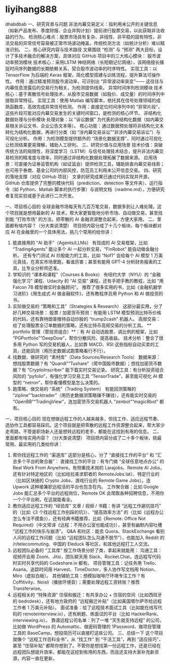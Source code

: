 # liyihang888
dhabdbab
一、研究背景与问题
非法内幕交易定义：指利用未公开的关键信息（如新产品发布、季度财报、企业并购计划）提前进行股票交易，以此获取非法收益的行为。
检测核心难点：股票市场具有复杂、非线性、非平稳的固有特性，非法交易的异常信号容易被正常市场波动掩盖，传统检测方法（如统计分析）难以精准识别。
二、核心研究内容与技术路径
文章围绕 “检测” 与 “预测” 两大目标，设计了多技术融合的解决方案，具体对应 GitHub 项目中的三大核心模块：
股市波动率预测模块
技术核心：采用LSTM 神经网络（长短期记忆网络），该网络擅长捕捉时间序列数据的长期依赖关系，契合股市波动率的时序特性。
实现工具：以 TensorFlow 为后端的 Keras 框架，简化模型搭建与训练流程，提升算法可操作性。
作用：通过精准预测股市波动率，可识别出 “异常波动率突变”—— 这往往与内幕信息泄露后的交易行为相关，为检测提供线索。
异常时间序列检测模块
技术核心：基于离散信号处理技术，从股市交易数据（如股价、成交量）的时间序列中提取异常特征。
实现工具：使用 Matlab 编写脚本，依托其在信号处理领域的成熟函数库，高效完成异常信号检测。
作用：直接定位时间序列中的 “异常片段”，这些片段可能对应内幕交易发生的关键时间窗口，是检测的核心环节。
非结构化数据处理与分析模块
处理对象：以 “诉讼数据” 为代表的非结构化数据（如内幕交易相关诉讼文书、企业公告文本等）。
核心功能：通过数据预处理将非结构化文本转化为结构化数据，再进行分类（如 “涉内幕交易诉讼”“非涉内幕交易诉讼”）与可视化分析。
作用：为检测模型提供额外的 “场景化数据支撑”，同时通过可视化让检测结果更易理解，辅助人工研判。
三、研究价值与应用场景
技术价值：突破传统方法的局限性，将深度学习（LSTM）与信号处理技术结合，提升非法内幕交易检测的精准度与效率，同时通过非结构化数据处理拓展了数据来源。
应用场景：可直接为证券监管机构（如证监会）提供检测工具，辅助排查内幕交易线索；也可用于券商、基金公司的内部风控，防范员工利用未公开信息交易。
四、研究的落地支撑（对应 GitHub 项目）
文章的研究成果已通过代码实现并开源，GitHub 仓库提供了完整的模块代码（prediction、detection 等文件夹）、运行指令（如 Python、Matlab 脚本的执行步骤）与说明文档（readme.md），方便研究者复现实验或基于此进行二次开发。


一、项目核心目的
全球金融市场每天有几百万笔交易，数据多到让人难处理。这个项目就是想用最新的 AI 技术，帮大家更智能地分析市场、自动做交易，甚至找到能 “打败市场” 的方法，把零散的 AI 金融资源整合起来，方便大家用。
二、里面都有啥内容？（分大类说清楚）
项目把内容分成了十几个板块，每个板块都对应 AI 在金融里的一个具体用法，挑几个常用的给你讲：
1. 能直接用的 “AI 助手”（Agents/LLMs）
有现成的 AI 交易框架，比如 “TradingAgents” 能让多个 AI 一起分析交易，“FinRobot” 能自动做金融分析。
还有专门测试 AI 炒股能力的工具，比如 “Nof1” 会给每个 AI 模型 1 万美元真钱，在真实市场里跑，看谁厉害；甚至有能用 GPT-4 分析财务报表的工具，比专业分析师还准。
2. 学知识的 “课本和课程”（Courses & Books）
有纽约大学（NYU）的 “金融强化学习” 课程、Udacity 的 “AI 交易” 课程，还有手把手教的教程，比如 “用 Falcon 7B 模型做实时金融顾问”。
推荐了很多实用的书，比如《金融机器学习进阶》《用生成式 AI 做金融软件》，还有教程序员用 Python 和 AI 做投资的书。
3. 实际做交易的 “策略和工具”（Strategies & Research）
这部分最实用，分了好几种交易场景：
股票 / 加密货币预测：有能用 LSTM 模型预测比特币价格的代码，还有靠特朗普推特自动炒股的 “trump2cash” 机器人。
高频交易：给了处理股票全订单数据的策略，还有比特币高频交易的分析工具。
** portfolio 管理（管投资组合）**：有 AI 自动选股票、调比例的框架，比如 “PGPortfolio”“DeepDow”，帮你分散风险、提高收益。
技术分析：整合了很多用 Python 写的交易机器人，比如靠 MACD、RSI 这些指标自动买卖的工具，还能回测（用历史数据试跑策略看行不行）。
4. 找数据、做研究的 “素材库”（Data Sources/Research Tools）
数据来源：想找股票数据？有 “Quandl”“Tushare”（爬中国股市数据）；想找加密货币数据？有 “CryptoInscriber” 能下载实时交易记录。
研究工具：有分析投资组合风险的 “pyfolio”，有强化学习交易工具 “TensorTrade”，甚至能可视化 AI 模型的 “netron”，帮你看懂模型是怎么决策的。
5. 跑策略、做交易的 “系统”（Trading System）
有能回测策略的 “zipline”“backtrader”（用历史数据测策略赚不赚钱），还有能实时交易的 “OpenBB”“TradingView”，连加密货币交易机器人 “zenbot”“magic8bot” 都有。
 
 一、项目核心目的
现在想做远程工作的人越来越多，但找工作、适应远程节奏、选协作工具都容易踩坑。这个项目就是把零散的远程工作资源整合起来，帮大家少走弯路，不管是职场新人还是想转远程的老手，都能在这找到有用的信息。
二、里面都有啥实用内容？（分大类说清楚）
项目把内容分成了二十多个板块，挑最常用、最实用的几类给你讲：
1. 帮你找远程工作的 “渠道库”
这部分是核心，分了 “直接找工作的平台” 和 “汇总多个平台的聚合器”：
直接找工作的平台：有专门做 “全球任意地点办公” 的 Real Work From Anywhere，有侧重技术岗的 Larajobs、Remote AI Jobs，还有针对特定地区的（比如给拉美求职者的 RemoteJobs.lat）、特定行业的（比如区块链的 Crypto Jobs、游戏行业的 Remote Game Jobs）。连 Upwork 这种接兼职远程活的平台也包含在内。
工作聚合器：比如 Google Jobs 能汇总多个平台的远程岗位，Remote OK 会爬取各种招聘信息，不用你一个个平台刷，在这就能看全。
2. 教你适应远程工作的 “经验库”
文章 / 视频 / 书籍：有讲 “远程工作避坑技巧” 的（比如《3 个找远程工作别踩的坑》）、“提高效率方法” 的（比如《远程办公怎么专注不摸鱼》），还有经典书籍推荐，比如《Remote: Office Not Required》（中文常译《远程：不用办公室也能成功》），甚至有幽默内容吐槽 “远程工作的快乐与崩溃”。
Q&A 和社区：能去 Quora、StackExchange 看别人问的远程工作问题（比如 “远程团队怎么沟通不脱节”），也能加入 Reddit 的 /r/telecommuting、中国的 Eleduck 等社区，和其他远程打工人交流。
3. 远程团队必备的 “工具库”
按工作场景分好了类，拿起来就能用：
沟通工具：视频开会用 Zoom、Jitsi，团队聊天用 Slack、Rocket.Chat，连远程写代码时实时共享代码的 Codeshare.io 都有。
项目管理工具：记任务用 Trello、Asana，追踪时间用 Harvest、TimeDoctor，多人协作写文档用 Notion、Miro（虚拟白板）。
其他辅助工具：想模拟咖啡厅环境专注工作？有 Coffitivity、Noisli（播放环境音）；需要处理远程工资转账？推荐 Transferwise。
4. 远程相关的 “特殊资源”
住宿和搬迁：有共享办公 + 住宿的空间（比如西班牙的 bedndesk），还有地方政府的 “远程搬迁补贴”（比如美国塔尔萨市给远程工作者 1 万美元补贴）。
面试准备：给了远程技术面试工具（比如能在线写代码的 remoteinterview.io），还有刷题、练面试的平台（比如 HackerRank、interviewing.io）。
靠谱远程公司名单：列了一堆 “天生就支持远程” 的公司，比如做 WordPress 的 Automattic、做密码管理的 1Password、做项目管理工具的 BaseCamp，想投简历可以直接盯这些公司。
三、总结一下
这个项目就像个 “远程工作百科全书”，从 “找工作” 到 “干活工具”，再到 “适应技巧”，甚至 “住宿补贴” 都帮你想到了。不管你是想找第一份远程工作，还是已经在远程团队想提升效率，都能在这挖到有用的东西，而且还支持大家补充新资源，内容一直在更新。
